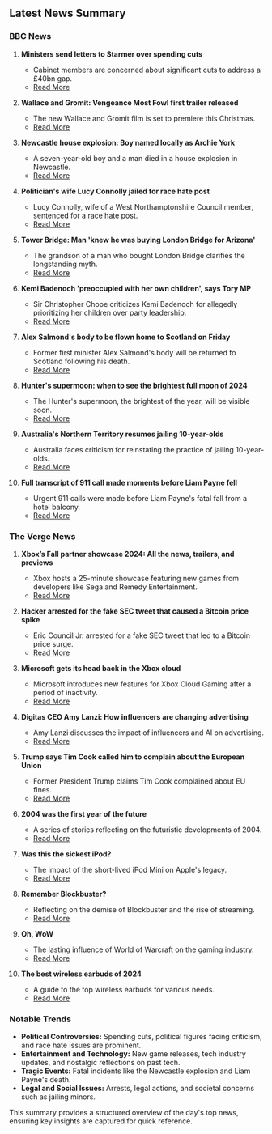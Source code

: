 ## Latest News Summary

### BBC News
1. **Ministers send letters to Starmer over spending cuts**
   - Cabinet members are concerned about significant cuts to address a £40bn gap.
   - [Read More](https://www.bbc.co.uk/news/articles/c0r8e421y5po)

2. **Wallace and Gromit: Vengeance Most Fowl first trailer released**
   - The new Wallace and Gromit film is set to premiere this Christmas.
   - [Read More](https://www.bbc.co.uk/news/articles/c20jlqjjx5xo)

3. **Newcastle house explosion: Boy named locally as Archie York**
   - A seven-year-old boy and a man died in a house explosion in Newcastle.
   - [Read More](https://www.bbc.co.uk/news/articles/c3vk40xn936o)

4. **Politician's wife Lucy Connolly jailed for race hate post**
   - Lucy Connolly, wife of a West Northamptonshire Council member, sentenced for a race hate post.
   - [Read More](https://www.bbc.co.uk/news/articles/cp3wkzgpjxvo)

5. **Tower Bridge: Man 'knew he was buying London Bridge for Arizona'**
   - The grandson of a man who bought London Bridge clarifies the longstanding myth.
   - [Read More](https://www.bbc.co.uk/news/articles/c78d09v376zo)

6. **Kemi Badenoch 'preoccupied with her own children', says Tory MP**
   - Sir Christopher Chope criticizes Kemi Badenoch for allegedly prioritizing her children over party leadership.
   - [Read More](https://www.bbc.co.uk/news/articles/c62dke21y24o)

7. **Alex Salmond's body to be flown home to Scotland on Friday**
   - Former first minister Alex Salmond's body will be returned to Scotland following his death.
   - [Read More](https://www.bbc.co.uk/news/articles/cx2mzd91np9o)

8. **Hunter's supermoon: when to see the brightest full moon of 2024**
   - The Hunter's supermoon, the brightest of the year, will be visible soon.
   - [Read More](https://www.bbc.co.uk/weather/articles/cz04zeg150ko)

9. **Australia's Northern Territory resumes jailing 10-year-olds**
   - Australia faces criticism for reinstating the practice of jailing 10-year-olds.
   - [Read More](https://www.bbc.co.uk/news/articles/cpqz8gyp500o)

10. **Full transcript of 911 call made moments before Liam Payne fell**
    - Urgent 911 calls were made before Liam Payne's fatal fall from a hotel balcony.
    - [Read More](https://www.bbc.co.uk/news/articles/cj9jx89w490o)

### The Verge News
1. **Xbox’s Fall partner showcase 2024: All the news, trailers, and previews**
   - Xbox hosts a 25-minute showcase featuring new games from developers like Sega and Remedy Entertainment.
   - [Read More](http://www.theverge.com/2024/10/17/24272580/xbox-fall-partner-showcase-october-2024-trailers)

2. **Hacker arrested for the fake SEC tweet that caused a Bitcoin price spike**
   - Eric Council Jr. arrested for a fake SEC tweet that led to a Bitcoin price surge.
   - [Read More](http://www.theverge.com/2024/10/17/24272739/sec-fake-bitcoin-etf-tweet-fbi-arrest-eric-council)

3. **Microsoft gets its head back in the Xbox cloud**
   - Microsoft introduces new features for Xbox Cloud Gaming after a period of inactivity.
   - [Read More](http://www.theverge.com/2024/10/17/24272630/microsoft-xbox-cloud-gaming-future-notepad)

4. **Digitas CEO Amy Lanzi: How influencers are changing advertising**
   - Amy Lanzi discusses the impact of influencers and AI on advertising.
   - [Read More](http://www.theverge.com/24272562/decoder-amy-lanzi-digitas-publicis-influencers-creators-marketing-advertising-generative-ai-adweek)

5. **Trump says Tim Cook called him to complain about the European Union**
   - Former President Trump claims Tim Cook complained about EU fines.
   - [Read More](http://www.theverge.com/2024/10/17/24272648/donald-trump-tim-cook-complain-european-union-fines)

6. **2004 was the first year of the future**
   - A series of stories reflecting on the futuristic developments of 2004.
   - [Read More](http://www.theverge.com/c/24247055/2004-tech-internet-gadgets-phones-pop-culture)

7. **Was this the sickest iPod?**
   - The impact of the short-lived iPod Mini on Apple's legacy.
   - [Read More](http://www.theverge.com/c/24238184/apple-ipod-mini-2004-retro-tech-steve-jobs)

8. **Remember Blockbuster?**
   - Reflecting on the demise of Blockbuster and the rise of streaming.
   - [Read More](http://www.theverge.com/c/24243754/blockbuster-video-netflix-streaming-dvd-transition-2000s)

9. **Oh, WoW**
   - The lasting influence of World of Warcraft on the gaming industry.
   - [Read More](http://www.theverge.com/c/24235606/world-of-warcraft-legacy-mmorpg-blizzard-2004)

10. **The best wireless earbuds of 2024**
    - A guide to the top wireless earbuds for various needs.
    - [Read More](http://www.theverge.com/21309820/best-wireless-earbuds)

### Notable Trends
- **Political Controversies:** Spending cuts, political figures facing criticism, and race hate issues are prominent.
- **Entertainment and Technology:** New game releases, tech industry updates, and nostalgic reflections on past tech.
- **Tragic Events:** Fatal incidents like the Newcastle explosion and Liam Payne's death.
- **Legal and Social Issues:** Arrests, legal actions, and societal concerns such as jailing minors.

This summary provides a structured overview of the day's top news, ensuring key insights are captured for quick reference.